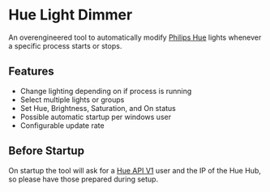 # Hue Light Dimmer
An overengineered tool to automatically modify [Philips Hue](https://www.philips-hue.com/) lights whenever a specific process starts or stops.

## Features
- Change lighting depending on if process is running
- Select multiple lights or groups
- Set Hue, Brightness, Saturation, and On status
- Possible automatic startup per windows user
- Configurable update rate

## Before Startup
On startup the tool will ask for a [Hue API V1](https://developers.meethue.com/develop/hue-api/) user and the IP of the Hue Hub, so please have those prepared during setup.